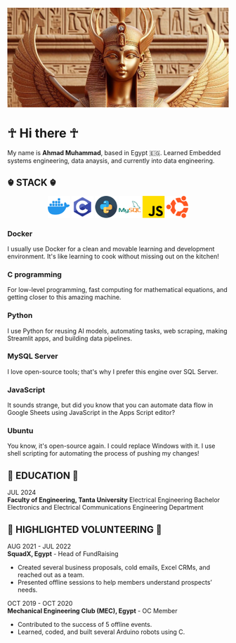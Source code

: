 ![Generated By Dall-E](Header/b7103577-ebab-4711-938c-70032a3395e9.jpeg)
# ☥ Hi there ☥
My name is **Ahmad Muhammad**, based in Egypt 🇪🇬.
Learned Embedded systems engineering, data anaysis, and currently into data engineering.

## ☬ STACK ☬
<div align="center">
    <img src="Icons/icons8-docker-144.png" alt="Docker" style="height: 50px; width: 50px;">
    <img src="Icons/icons8-c-programming-144.png" alt="C Programming" style="height: 50px; width: 50px;">
    <img src="Icons/snakes_423066.png" alt="Python" style="height: 50px; width: 50px;">
    <img src="Icons/icons8-mysql-144.png" alt="MySQL" style="height: 50px; width: 50px;">
    <img src="Icons/js_5968292.png" alt="JavaScript" style="height: 50px; width: 50px;">
    <img src="Icons/ubuntu_888879.png" alt="Ubuntu" style="height: 50px; width: 50px;">
</div>


### Docker
I usually use Docker for a clean and movable learning and development environment. It's like learning to cook without missing out on the kitchen!

### C programming
For low-level programming, fast computing for mathematical equations, and getting closer to this amazing machine.

### Python
I use Python for reusing AI models, automating tasks, web scraping, making Streamlit apps, and building data pipelines.

### MySQL Server
I love open-source tools; that's why I prefer this engine over SQL Server.

### JavaScript
It sounds strange, but did you know that you can automate data flow in Google Sheets using JavaScript in the Apps Script editor?

### Ubuntu
You know, it's open-source again. I could replace Windows with it. I use shell scripting for automating the process of pushing my changes!



## 🐍 EDUCATION 🐍
JUL 2024    
**Faculty of Engineering, Tanta University** Electrical Engineering Bachelor              
Electronics and Electrical Communications Engineering Department

## 🤗 HIGHLIGHTED VOLUNTEERING 🤗
AUG 2021 - JUL 2022               
**SquadX, Egypt** - Head of FundRaising

- Created several business proposals, cold emails, Excel CRMs, and reached out as a team.
- Presented offline sessions to help members understand prospects’ needs.

OCT 2019 - OCT 2020                     
**Mechanical Engineering Club (MEC), Egypt** - OC Member

- Contributed to the success of 5 offline events.
- Learned, coded, and built several Arduino robots using C.
